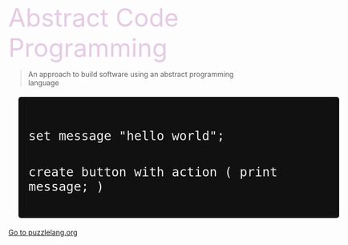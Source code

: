 <!-- _coverpage.md -->

<div style="height:200px"></div>
<span style="font-size: 50px;color:#e5cbe4">Abstract Code Programming</span>

> An approach to build software using an abstract programming language

<center>
<div style="background: #111111;width:600px;text-align:left;padding:20px;margin:20px;border-radius:5px">
	<pre>
	<code class="lang-puzzle" style="font-size:25px !important;color:#EEEEEE">
set message "hello world";

create button with action (
	print message;
)
</code>
	</pre>
</div>
</center>

[Go to puzzlelang.org](https://puzzlelang.org)